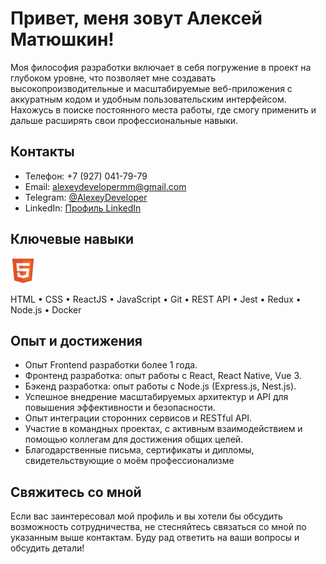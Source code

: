 <!-- Заголовок -->
<h1>Привет, меня зовут Алексей Матюшкин!</h1>

<!-- Описание о себе -->
<p>
  Моя философия разработки включает в себя погружение в проект на глубоком уровне, что позволяет мне создавать высокопроизводительные и масштабируемые веб-приложения с аккуратным кодом и удобным пользовательским интерфейсом. Нахожусь в поиске постоянного места работы, где смогу применить и дальше расширять свои профессиональные навыки.
</p>

<!-- Контакты -->
<h2>Контакты</h2>
<ul>
  <li>Телефон: +7 (927) 041-79-79</li>
  <li>Email: <a href="mailto:alexeydevelopermm@gmail.com">alexeydevelopermm@gmail.com</a></li>
  <li>Telegram: <a href="https://t.me/AlexeyDeveloper">@AlexeyDeveloper</a></li>
  <li>LinkedIn: <a href="https://www.linkedin.com/in/aleksei-matiushkin-dev/">Профиль LinkedIn</a></li>
</ul>

<h2>Ключевые навыки</h2>
<div>
  <a href="#" title="HTML">
    <img src="https://github.com/devicons/devicon/blob/master/icons/html5/html5-original.svg" alt="HTML" width="40" height="40">
  </a>
</div>
<p>HTML • CSS • ReactJS • JavaScript • Git • REST API • Jest • Redux • Node.js • Docker</p>


<style>
  .skill {
    background-color: #007acc;
    color: white;
    padding: 2px 6px;
    border-radius: 3px;
    margin: 0 3px;
  }
</style>

<!-- Опыт и достижения -->
<h2>Опыт и достижения</h2>
<ul>
  <li>Опыт Frontend разработки более 1 года.</li>
  <li>Фронтенд разработка: опыт работы с React, React Native, Vue 3.</li>
  <li>Бэкенд разработка: опыт работы с Node.js (Express.js, Nest.js).</li>
  <li>Успешное внедрение масштабируемых архитектур и API для повышения эффективности и безопасности.</li>
  <li>Опыт интеграции сторонних сервисов и RESTful API.</li>
  <li>Участие в командных проектах, с активным взаимодействием и помощью коллегам для достижения общих целей.</li>
  <li>Благодарственные письма, сертификаты и дипломы, свидетельствующие о моём профессионализме</li>
</ul>
<!-- Связь -->
<h2>Свяжитесь со мной</h2>
<p>
  Если вас заинтересовал мой профиль и вы хотели бы обсудить возможность сотрудничества, не стесняйтесь связаться со мной по указанным выше контактам. Буду рад ответить на ваши вопросы и обсудить детали!
</p>
